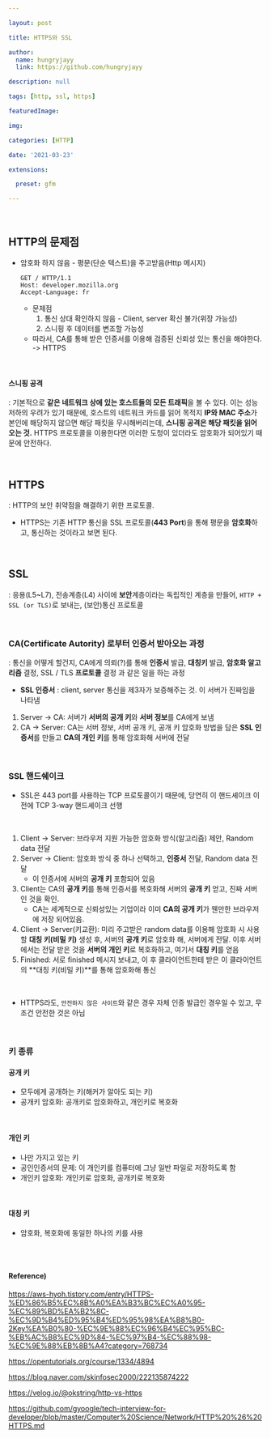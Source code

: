 ```yaml
---

layout: post

title: HTTPS와 SSL

author: 
  name: hungryjayy
  link: https://github.com/hungryjayy

description: null

tags: [http, ssl, https]

featuredImage: 

img: 

categories: [HTTP]

date: '2021-03-23'

extensions:

  preset: gfm

---
```


<br>

## HTTP의 문제점

* 암호화 하지 않음 - 평문(단순 텍스트)을 주고받음(Http 메시지)

  ```http
  GET / HTTP/1.1
  Host: developer.mozilla.org
  Accept-Language: fr
  ```

  * 문제점
    1. 통신 상대 확인하지 않음 - Client, server 확신 불가(위장 가능성)
    2. 스니핑 후 데이터를 변조할 가능성
  * 따라서, CA를 통해 받은 인증서를 이용해 검증된 신뢰성 있는 통신을 해야한다. -> HTTPS

<br>

#### 스니핑 공격

: 기본적으로 **같은 네트워크 상에 있는 호스트들의 모든 트래픽**을 볼 수 있다. 이는 성능 저하의 우려가 있기 때문에, 호스트의 네트워크 카드를 읽어 목적지 **IP와 MAC 주소**가 본인에 해당하지 않으면 해당 패킷을 무시해버리는데, **스니핑 공격은 해당 패킷을 읽어오는 것.** HTTPS 프로토콜을 이용한다면 이러한 도청이 있더라도 암호화가 되어있기 때문에 안전하다.

<Br>

## HTTPS

: HTTP의 보안 취약점을 해결하기 위한 프로토콜.

* HTTPS는 기존 HTTP 통신을 SSL 프로토콜(**443 Port**)을 통해 평문을 **암호화**하고, 통신하는 것이라고 보면 된다.

<br>

## SSL

: 응용(L5~L7), 전송계층(L4) 사이에 **보안**계층이라는 독립적인 계층을 만들어, `HTTP + SSL (or TLS)`로 보내는, (보안)통신 프로토콜

<br>

### CA(Certificate Autority) 로부터 인증서 받아오는 과정

: 통신을 어떻게 할건지, CA에게 의뢰(?)를 통해 **인증서** 발급, **대칭키** 발급, **암호화 알고리즘** 결정, SSL / TLS **프로토콜** 결정 과 같은 일을 하는 과정

* **SSL 인증서** : client, server 통신을 제3자가 보증해주는 것. 이 서버가 진짜임을 나타냄

1. Server -> CA: 서버가 **서버의 공개 키**와 **서버 정보**를 CA에게 보냄
2. CA -> Server: CA는 서버 정보, 서버 공개 키, 공개 키 암호화 방법을 담은 **SSL 인증서**를 만들고 **CA의 개인 키**를 통해 암호화해 서버에 전달

<br>

### SSL 핸드쉐이크

* SSL은 443 port를 사용하는 TCP 프로토콜이기 때문에, 당연히 이 핸드셰이크 이전에 TCP 3-way 핸드셰이크 선행

<Br>

1. Client -> Server: 브라우저 지원 가능한 암호화 방식(알고리즘) 제안, Random data 전달
2. Server -> Client: 암호화 방식 중 하나 선택하고, **인증서** 전달, Random data 전달
   * 이 인증서에 서버의 **공개 키** 포함되어 있음
3. Client는 CA의 **공개 키**를 통해 인증서를 복호화해 서버의 **공개 키** 얻고, 진짜 서버인 것을 확인.
   * CA는 세계적으로 신뢰성있는 기업이라 이미 **CA의 공개 키**가 웬만한 브라우저에 저장 되어있음.
4. Client -> Server(키교환): 미리 주고받은 random data를 이용해 암호화 시 사용할 **대칭 키(비밀 키)** 생성 후, 서버의 **공개 키**로 암호화 해, 서버에게 전달. 이후 서버에서는 전달 받은 것을 **서버의 개인 키**로 복호화하고, 여기서 **대칭 키**를 얻음
5. Finished: 서로 finished 메시지 보내고, 이 후 클라이언트한테 받은 이 클라이언트의 **대칭 키(비밀 키)**를 통해 암호화해 통신

<br>

* HTTPS라도, `안전하지 않은 사이트`와 같은 경우 자체 인증 발급인 경우일 수 있고, 무조건 안전한 것은 아님

<br>

### 키 종류

#### 공개 키

* 모두에게 공개하는 키(해커가 알아도 되는 키)
* 공개키 암호화: 공개키로 암호화하고, 개인키로 복호화

<br>

#### 개인 키

* 나만 가지고 있는 키
* 공인인증서의 문제: 이 개인키를 컴퓨터에 그냥 일반 파일로 저장하도록 함
* 개인키 암호화: 개인키로 암호화, 공개키로 복호화

<br>

#### 대칭 키

* 암호화, 복호화에 동일한 하나의 키를 사용

<br><br>

#### Reference)

https://aws-hyoh.tistory.com/entry/HTTPS-%ED%86%B5%EC%8B%A0%EA%B3%BC%EC%A0%95-%EC%89%BD%EA%B2%8C-%EC%9D%B4%ED%95%B4%ED%95%98%EA%B8%B0-2Key%EA%B0%80-%EC%9E%88%EC%96%B4%EC%95%BC-%EB%AC%B8%EC%9D%84-%EC%97%B4-%EC%88%98-%EC%9E%88%EB%8B%A4?category=768734

https://opentutorials.org/course/1334/4894

https://blog.naver.com/skinfosec2000/222135874222

https://velog.io/@okstring/http-vs-https

https://github.com/gyoogle/tech-interview-for-developer/blob/master/Computer%20Science/Network/HTTP%20%26%20HTTPS.md